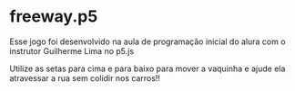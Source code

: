 # freeway.p5

Esse jogo foi desenvolvido na aula de programação inicial do alura com o instrutor Guilherme Lima no p5.js

Utilize as setas para cima e para baixo para mover a vaquinha e ajude ela atravessar a rua sem colidir nos carros!!
